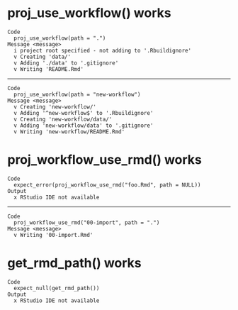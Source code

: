 # proj_use_workflow() works

    Code
      proj_use_workflow(path = ".")
    Message <message>
      i project root specified - not adding to '.Rbuildignore'
      v Creating 'data/'
      v Adding './data' to '.gitignore'
      v Writing 'README.Rmd'

---

    Code
      proj_use_workflow(path = "new-workflow")
    Message <message>
      v Creating 'new-workflow/'
      v Adding '^new-workflow$' to '.Rbuildignore'
      v Creating 'new-workflow/data/'
      v Adding 'new-workflow/data' to '.gitignore'
      v Writing 'new-workflow/README.Rmd'

# proj_workflow_use_rmd() works

    Code
      expect_error(proj_workflow_use_rmd("foo.Rmd", path = NULL))
    Output
      x RStudio IDE not available

---

    Code
      proj_workflow_use_rmd("00-import", path = ".")
    Message <message>
      v Writing '00-import.Rmd'

# get_rmd_path() works

    Code
      expect_null(get_rmd_path())
    Output
      x RStudio IDE not available

